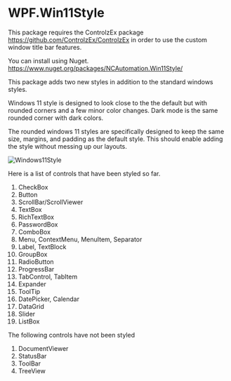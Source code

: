 # WPF.Win11Style

This package requires the ControlzEx package https://github.com/ControlzEx/ControlzEx in order to use the custom window title bar features.

You can install using Nuget. https://www.nuget.org/packages/NCAutomation.Win11Style/

This package adds two new styles in addition to the standard windows styles. 

Windows 11 style is designed to look close to the the default but with rounded corners and a few minor color changes.
Dark mode is the same rounded corner with dark colors.

The rounded windows 11 styles are specifically designed to keep the same size, margins, and padding as the default style. This should enable adding the style without messing up our layouts.

![Windows11Style](https://user-images.githubusercontent.com/24275193/173207908-b55a850e-e7fc-4221-bba4-685b47496fcc.gif)

Here is a list of controls that have been styled so far.

1. CheckBox
2. Button
3. ScrollBar/ScrollViewer
4. TextBox
5. RichTextBox
6. PasswordBox
7. ComboBox
8. Menu, ContextMenu, MenuItem, Separator
9. Label, TextBlock
10. GroupBox
11. RadioButton
12. ProgressBar
13. TabControl, TabItem
14. Expander
15. ToolTip
16. DatePicker, Calendar
17. DataGrid
18. Slider
19. ListBox

The following controls have not been styled

1. DocumentViewer
2. StatusBar
3. ToolBar
4. TreeView

